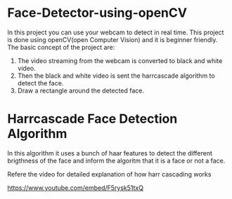 # Face-Detector-using-openCV
In this project you can use your webcam to detect in real time. This project is done using openCV(open Computer Vision) and it is beginner friendly.
The basic concept of the project are: 
1. The video streaming from the webcam is converted to black and white video.
2. Then the black and white video is sent the harrcascade algorithm to detect the face. 
3. Draw a rectangle around the detected face. 

# Harrcascade Face Detection Algorithm
In this algorithm it uses a bunch of haar features to detect the different brigthness of the face and inform the algoritm that it is a face or not a face. 

Refere the video for detailed explanation of how harr cascading works

https://www.youtube.com/embed/F5rysk51txQ
